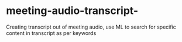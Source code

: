 # meeting-audio-transcript-
Creating transcript out of meeting audio, use ML to search for specific content in transcript as per keywords
